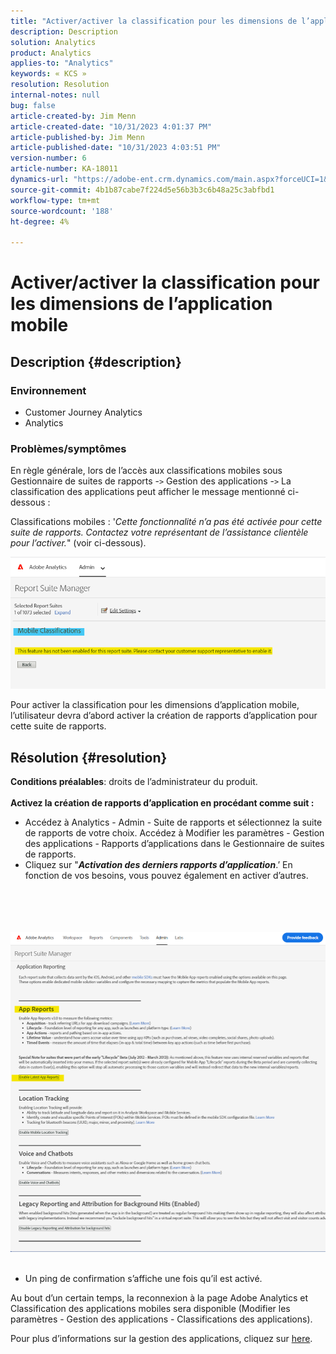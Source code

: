 ```yaml
---
title: "Activer/activer la classification pour les dimensions de l’application mobile"
description: Description
solution: Analytics
product: Analytics
applies-to: "Analytics"
keywords: « KCS »
resolution: Resolution
internal-notes: null
bug: false
article-created-by: Jim Menn
article-created-date: "10/31/2023 4:01:37 PM"
article-published-by: Jim Menn
article-published-date: "10/31/2023 4:03:51 PM"
version-number: 6
article-number: KA-18011
dynamics-url: "https://adobe-ent.crm.dynamics.com/main.aspx?forceUCI=1&pagetype=entityrecord&etn=knowledgearticle&id=29a4f7c0-0678-ee11-8179-6045bd006268"
source-git-commit: 4b1b87cabe7f224d5e56b3b3c6b48a25c3abfbd1
workflow-type: tm+mt
source-wordcount: '188'
ht-degree: 4%

---
```


# Activer/activer la classification pour les dimensions de l’application mobile

## Description {#description}


### <b>Environnement</b>

- Customer Journey Analytics
- Analytics




### <b>Problèmes/symptômes</b>

En règle générale, lors de l’accès aux classifications mobiles sous Gestionnaire de suites de rapports -`>`  Gestion des applications -`>`  La classification des applications peut afficher le message mentionné ci-dessous :

Classifications mobiles : &#39;*Cette fonctionnalité n’a pas été activée pour cette suite de rapports. Contactez votre représentant de l’assistance clientèle pour l’activer.*&quot; (voir ci-dessous).

![](assets/___2aa4f7c0-0678-ee11-8179-6045bd006268___.png)

Pour activer la classification pour les dimensions d’application mobile, l’utilisateur devra d’abord activer la création de rapports d’application pour cette suite de rapports.


## Résolution {#resolution}

<b>Conditions préalables</b>: droits de l’administrateur du produit.<br><br><b>Activez la création de rapports d’application en procédant comme suit :</b>
- Accédez à Analytics - Admin - Suite de rapports et sélectionnez la suite de rapports de votre choix. Accédez à Modifier les paramètres - Gestion des applications -<b> </b>Rapports d’applications dans le Gestionnaire de suites de rapports.
- Cliquez sur &quot;<b>*Activation des derniers rapports d’application</b>*.’ En fonction de vos besoins, vous pouvez également en activer d’autres.

<br><br> <br><br>![](assets/0ae3ca9c-b68f-ec11-b400-00224804a35d.png)
 
- Un ping de confirmation s’affiche une fois qu’il est activé.


Au bout d’un certain temps, la reconnexion à la page Adobe Analytics et Classification des applications mobiles sera disponible (Modifier les paramètres - Gestion des applications - Classifications des applications).

Pour plus d’informations sur la gestion des applications, cliquez sur [here](https://experienceleague.adobe.com/docs/analytics/admin/admin-tools/manage-report-suites/edit-report-suite/app-management/app-reporting.html).
